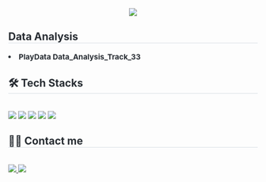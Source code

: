 <div align= "center">
    <img src="https://capsule-render.vercel.app/api?type=waving&color=0:,100:&height=120&text=SinChul's%20Tech%20Repositories&animation=twinkling&fontColor=000000&fontSize=50" />
    </div>
    <div style="text-align: left;"> 
    <h2 style="border-bottom: 1px solid #d8dee4; color: #282d33;"> Data Analysis </h2>  
    <div style="font-weight: 700; font-size: 15px; text-align: left; color: #282d33;"> <li> PlayData Data_Analysis_Track_33 </li> </div> 
    </div>
    <div style="text-align: left;">
    <h2 style="border-bottom: 1px solid #d8dee4; color: #282d33;"> 🛠️ Tech Stacks </h2> <br> 
    <div style="margin: ; text-align: left;" "text-align: left;"> <img src="https://img.shields.io/badge/Android-3DDC84?style=for-the-badge&logo=Android&logoColor=white">
          <img src="https://img.shields.io/badge/Java-007396?style=for-the-badge&logo=Java&logoColor=white">
          <img src="https://img.shields.io/badge/MySQL-4479A1?style=for-the-badge&logo=MySQL&logoColor=white">
          <img src="https://img.shields.io/badge/Python-3776AB?style=for-the-badge&logo=Python&logoColor=white">
          <img src="https://img.shields.io/badge/PyTorch-EE4C2C?style=for-the-badge&logo=PyTorch&logoColor=white">
          <br/></div>
    </div>
    <div style="text-align: left;">
    <h2 style="border-bottom: 1px solid #d8dee4; color: #282d33;"> 🧑‍💻 Contact me </h2> <br> 
    <div style="text-align: left;"> <a href=https://lsc99.tistory.com/> <img src="https://img.shields.io/badge/Tistory-000000?style=plastic&logo=Tistory&logoColor=white&link=https://lsc99.tistory.com/"> </a>
         <a href=mailto:dltlscjf11@gmail.com> <img src="https://img.shields.io/badge/Gmail-EA4335?style=plastic&logo=Gmail&logoColor=white&link=mailto:dltlscjf11@gmail.com"> </a>
          </div>  <br> 
    <div style="text-align: left;">  </div> 
    </div>
